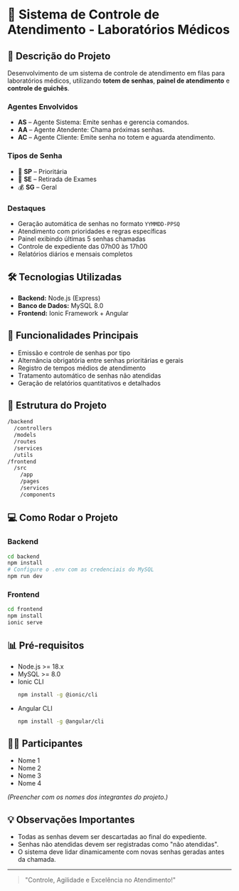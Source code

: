 # 🏥 Sistema de Controle de Atendimento - Laboratórios Médicos

## 📜 Descrição do Projeto
Desenvolvimento de um sistema de controle de atendimento em filas para laboratórios médicos, utilizando **totem de senhas**, **painel de atendimento** e **controle de guichês**. 

### Agentes Envolvidos
- **AS** – Agente Sistema: Emite senhas e gerencia comandos.
- **AA** – Agente Atendente: Chama próximas senhas.
- **AC** – Agente Cliente: Emite senha no totem e aguarda atendimento.

### Tipos de Senha
- 🌟 **SP** – Prioritária
- 📄 **SE** – Retirada de Exames
- 💰 **SG** – Geral

### Destaques
- Geração automática de senhas no formato `YYMMDD-PPSQ`
- Atendimento com prioridades e regras específicas
- Painel exibindo últimas 5 senhas chamadas
- Controle de expediente das 07h00 às 17h00
- Relatórios diários e mensais completos

## 🛠️ Tecnologias Utilizadas
- **Backend:** Node.js (Express)
- **Banco de Dados:** MySQL 8.0
- **Frontend:** Ionic Framework + Angular

## 🔄 Funcionalidades Principais
- Emissão e controle de senhas por tipo
- Alternância obrigatória entre senhas prioritárias e gerais
- Registro de tempos médios de atendimento
- Tratamento automático de senhas não atendidas
- Geração de relatórios quantitativos e detalhados

## 📁 Estrutura do Projeto
```bash
/backend
  /controllers
  /models
  /routes
  /services
  /utils
/frontend
  /src
    /app
    /pages
    /services
    /components
```

## 💻 Como Rodar o Projeto

### Backend
```bash
cd backend
npm install
# Configure o .env com as credenciais do MySQL
npm run dev
```

### Frontend
```bash
cd frontend
npm install
ionic serve
```

## 📊 Pré-requisitos
- Node.js >= 18.x
- MySQL >= 8.0
- Ionic CLI
  ```bash
  npm install -g @ionic/cli
  ```
- Angular CLI
  ```bash
  npm install -g @angular/cli
  ```

## 👨‍💼 Participantes
- Nome 1
- Nome 2
- Nome 3
- Nome 4

*(Preencher com os nomes dos integrantes do projeto.)*

## 💡 Observações Importantes
- Todas as senhas devem ser descartadas ao final do expediente.
- Senhas não atendidas devem ser registradas como "não atendidas".
- O sistema deve lidar dinamicamente com novas senhas geradas antes da chamada.

---

> "Controle, Agilidade e Excelência no Atendimento!"

